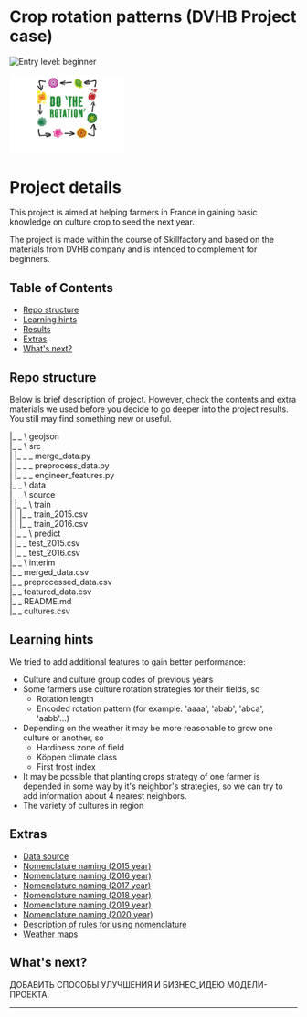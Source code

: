 # Crop rotation patterns (DVHB Project case)

![Entry level: beginner][badge-beginner]

<img src="./rotation_graphic.jpg" style="max-width: 40%; margin-left: auto; margin-right: auto;" />

# Project details

This project is aimed at helping farmers in France in gaining basic knowledge on culture crop to seed the next year.

The project is made within the course of Skillfactory and based on the materials from DVHB company
and is intended to complement for beginners.

## Table of Contents

- [Repo structure](#repo-structure)
- [Learning hints](#learning-hints)
- [Results](#learning-hints)
- [Extras](#extras)
- [What's next?](#whats-next)

## Repo structure

Below is brief description of project. 
However, check the contents and extra materials we used
before you decide to go deeper into the project results. 
You still may find something new or useful.

  |_ _ \ geojson  
  |_ _ \ src  
  |  |_ _ _ merge_data.py  
  |  |_ _ _ preprocess_data.py  
  |  |_ _ _ engineer_features.py  
  |_ _ \ data  
    |_ _ \ source  
    |    |_ _ \ train  
    |    |   |_ _ train_2015.csv  
    |    |   |_ _ train_2016.csv  
    |    |_ _ \ predict  
    |        |_ _ test_2015.csv  
    |        |_ _ test_2016.csv  
    |_ _ \ interim  
         |_ _ merged_data.csv  
         |_ _ preprocessed_data.csv  
         |_ _ featured_data.csv  
|_ _ README.md  
|_ _ cultures.csv  

## Learning hints

We tried to add additional features to gain better performance:

* Culture and culture group codes of previous years
* Some farmers use culture rotation strategies for their fields, so
  * Rotation length
  * Encoded rotation pattern (for example: 'aaaa', 'abab', 'abca', 'aabb'...)
* Depending on the weather it may be more reasonable to grow one culture or another, so
  * Hardiness zone of field
  * Köppen climate class
  * First frost index
* It may be possible that planting crops strategy of one farmer is depended in some way by it's neighbor's strategies, so we can try to add information about 4 nearest neighbors.
* The variety of cultures in region


## Extras

* [Data source](https://www.data.gouv.fr/en/datasets/registre-parcellaire-graphique-rpg-contours-des-parcelles-et-ilots-culturaux-et-leur-groupe-de-cultures-majoritaire/#_)
* [Nomenclature naming (2015 year)](https://www3.telepac.agriculture.gouv.fr/telepac/pdf/tas/2015/Dossier-PAC-2015_notice_cultures-precisions.pdf)
* [Nomenclature naming (2016 year)](https://www3.telepac.agriculture.gouv.fr/telepac/pdf/tas/2016/Dossier-PAC-2016_notice_cultures-precisions.pdf)
* [Nomenclature naming (2017 year)](https://www1.telepac.agriculture.gouv.fr/telepac/pdf/tas/2017/Dossier-PAC-2017_notice_cultures-precisions.pdf)
* [Nomenclature naming (2018 year)](https://www1.telepac.agriculture.gouv.fr/telepac/pdf/tas/2018/Dossier-PAC-2018_notice_cultures-precisions.pdf)
* [Nomenclature naming (2019 year)](https://www.telepac.agriculture.gouv.fr/telepac/pdf/tas/2019/Dossier-PAC-2019_notice_cultures-precisions.pdf)
* [Nomenclature naming (2020 year)](https://www3.telepac.agriculture.gouv.fr/telepac/pdf/tas/2020/Dossier-PAC-2020_notice_cultures-precisions.pdf)
* [Description of rules for using nomenclature](https://www.essonne.gouv.fr/Politiques-publiques/Agriculture-et-foret/Agriculture/Les-Aides-pour-l-Agriculture/PAC-Les-Aides-a-la-production/La-declaration-PAC/La-declaration-PAC-2020)
* [Weather maps](https://www.plantmaps.com/)
   
## What's next?

ДОБАВИТЬ СПОСОБЫ УЛУЧШЕНИЯ И БИЗНЕС_ИДЕЮ МОДЕЛИ-ПРОЕКТА.

---

[badge-beginner]: https://img.shields.io/badge/Entry%20level-beginner-brightgreen.svg
